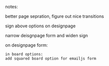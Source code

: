 


notes:




better page sepration, figure out nice transitions

sign above options on designpage



narrow deisgnpage form and widen sign 





on designpage form: 

    in board options: 
    add squared board option for emailjs form
